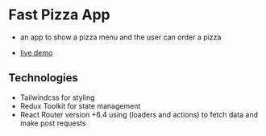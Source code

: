 # Fast Pizza App

- an app to show a pizza menu and the user can order a pizza 

- [live demo](https://fast-pizza-appp.netlify.app/)

## Technologies

- Tailwindcss for styling
- Redux Toolkit for state management
- React Router version +6.4 using (loaders and actions) to fetch data and make post requests  
